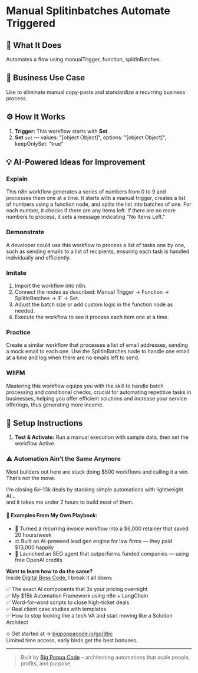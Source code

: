 # Manual Splitinbatches Automate Triggered
  ## 🚀 What It Does
  Automates a flow using manualTrigger, function, splitInBatches.
  
  ## 💼 Business Use Case
  Use to eliminate manual copy-paste and standardize a recurring business process.
  
  ## ⚙️ How It Works
  1. **Trigger:** This workflow starts with **Set**.
  2. **Set** `set` — values: "[object Object]", options: "[object Object]", keepOnlySet: "true"
  
  ## 💡 AI-Powered Ideas for Improvement
  ### Explain
This n8n workflow generates a series of numbers from 0 to 9 and processes them one at a time. It starts with a manual trigger, creates a list of numbers using a function node, and splits the list into batches of one. For each number, it checks if there are any items left. If there are no more numbers to process, it sets a message indicating "No Items Left."

### Demonstrate
A developer could use this workflow to process a list of tasks one by one, such as sending emails to a list of recipients, ensuring each task is handled individually and efficiently.

### Imitate
1. Import the workflow into n8n.
2. Connect the nodes as described: Manual Trigger -> Function -> SplitInBatches -> IF -> Set.
3. Adjust the batch size or add custom logic in the function node as needed.
4. Execute the workflow to see it process each item one at a time.

### Practice
Create a similar workflow that processes a list of email addresses, sending a mock email to each one. Use the SplitInBatches node to handle one email at a time and log when there are no emails left to send.

### WIIFM
Mastering this workflow equips you with the skill to handle batch processing and conditional checks, crucial for automating repetitive tasks in businesses, helping you offer efficient solutions and increase your service offerings, thus generating more income.
  
  ## 🔧 Setup Instructions
  1. **Test & Activate:** Run a manual execution with sample data, then set the workflow Active.
  
### ⚠️ Automation Ain’t the Same Anymore

Most builders out here are stuck doing $500 workflows and calling it a win.  
That’s not the move.  

I'm closing $6k–$13k deals by stacking simple automations with lightweight AI...  
and it takes me under 2 hours to build most of them.

#### 🧠 Examples From My Own Playbook:
- 🔁 Turned a recurring invoice workflow into a $6,000 retainer that saved 20 hours/week  
- ⚖️ Built an AI-powered lead gen engine for law firms — they paid $13,000 happily  
- 🚀 Launched an SEO agent that outperforms funded companies — using free OpenAI credits  

**Want to learn how to do the same?**  
Inside [Digital Boss Code](https://bigpoppacode.io/go/dbc), I break it all down:

✅ The exact AI components that 3x your pricing overnight  
✅ My $15k Automation Framework using n8n + LangChain  
✅ Word-for-word scripts to close high-ticket deals  
✅ Real client case studies with templates  
✅ How to stop looking like a tech VA and start moving like a Solution Architect  

🔥 Get started at → [bigpoppacode.io/go/dbc](https://bigpoppacode.io/go/dbc)  
Limited time access, early birds get the best bonuses.

---
> Built by [Big Poppa Code](https://bigpoppacode.io) – architecting automations that scale people, profits, and purpose.
  